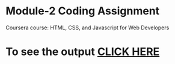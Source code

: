 
# Module-2 Coding Assignment

Coursera course: HTML, CSS, and Javascript for Web Developers

# To see the output [CLICK HERE](https://manojsreekumark.github.io/HTML-CSS-and-Javascript-for-Web-Developers/Assignments/Module-4/index.html)
